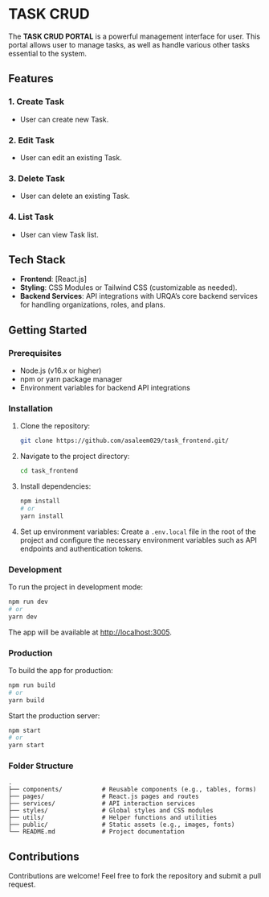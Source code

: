 # TASK CRUD

The **TASK CRUD PORTAL** is a powerful management interface for user. This portal allows user to manage tasks, as well as handle various other tasks essential to the system.

## Features

### 1. **Create Task**
   - User can create new Task.

### 2. **Edit Task**
   - User can edit an existing Task.

### 3. **Delete Task**
   - User can delete an existing Task.
   
### 4. **List Task**
   - User can view Task list.
   
## Tech Stack
- **Frontend**: [React.js]
- **Styling**: CSS Modules or Tailwind CSS (customizable as needed).
- **Backend Services**: API integrations with URQA’s core backend services for handling organizations, roles, and plans.
  
## Getting Started

### Prerequisites
- Node.js (v16.x or higher)
- npm or yarn package manager
- Environment variables for backend API integrations

### Installation

1. Clone the repository:
   ```bash
   git clone https://github.com/asaleem029/task_frontend.git/
   ```
2. Navigate to the project directory:
   ```bash
   cd task_frontend
   ```
3. Install dependencies:
   ```bash
   npm install
   # or
   yarn install
   ```

4. Set up environment variables:
   Create a `.env.local` file in the root of the project and configure the necessary environment variables such as API endpoints and authentication tokens.

### Development

To run the project in development mode:

```bash
npm run dev
# or
yarn dev
```

The app will be available at [http://localhost:3005](http://localhost:3005).

### Production

To build the app for production:

```bash
npm run build
# or
yarn build
```

Start the production server:

```bash
npm start
# or
yarn start
```

### Folder Structure

```
.
├── components/           # Reusable components (e.g., tables, forms)
├── pages/                # React.js pages and routes
├── services/             # API interaction services
├── styles/               # Global styles and CSS modules
├── utils/                # Helper functions and utilities
├── public/               # Static assets (e.g., images, fonts)
└── README.md             # Project documentation
```

## Contributions

Contributions are welcome! Feel free to fork the repository and submit a pull request.
